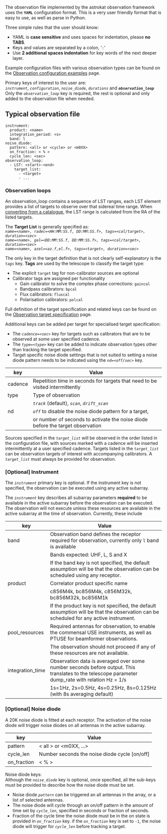 The observation file implemented by the astrokat observation framework uses the **`YAML`** configuration format. This is a very user friendly format that is easy to use, as well as parse in Python.

Three simple rules that the user should know:   
* YAML is **case sensitive** and uses spaces for indentation, please **no TABS**.   
* Keys and values are separated by a colon, '`:`'
* Use **2 additional spaces indentation** for key words of the next deeper layer.

Example configuration files with various observation types can be found on the [Observation configuration examples](https://github.com/rubyvanrooyen/astrokat/wiki/Observation-configuration-examples) page.

Primary keys of interest to the user are:   
_`instrument`_, _`configuration`_, _`noise_diode`_, _`durations`_ and **_`observation_loop`_**   
Only the _`observation_loop`_ key is required, the rest is optional and only added to the observation file when needed.

## Typical observation file
```
instrument:
  product: <name>
  integration_period: <s>
  band: l
noise_diode:
  pattern: <all> or <cycle> or <m0XX>
  on_fraction: < % >
  cycle_len: <sec>
observation_loop:
  - LST: <start>-<end>
    target_list:
      - <target>
      - ...
```


### Observation loops
An observation_loop contains a sequence of LST ranges, each LST element provides a list of targets to observe over that sidereal time range. When [converting from a catalogue](https://github.com/ska-sa/astrokat/wiki/Catalogues-to-observation-files), the LST range is calculated from the RA of the listed targets.

The **Target List** is generally specified as:   
_`name=<name>, radec=<HH:MM:SS.f, DD:MM:SS.f>, tags=<cal/target>, duration=<sec>`_   
_`name=<name>, gal=<DD:MM:SS.f, DD:MM:SS.f>, tags=<cal/target>, duration=<sec>`_   
_`name=<name>, azel=<az.f,el.f>, tags=<target>, duration=<sec>`_   

The only key in the target definition that is not clearly self-explanatory is the _`tags`_ key.
**Tags** are used by the telescope to classify the target type:
* The explicit `target` tag for non-calibrator sources are optional
* Calibrator tags are assigned per functionality
  * Gain calibrator to solve the complex phase corrections: `gaincal`
  * Bandpass calibrators: `bpcal`
  * Flux calibrators: `fluxcal`
  * Polarisation calibrators: `polcal`

Full definition of the target specification and related keys can be found on the [Observation target specification](https://github.com/ska-sa/astrokat/wiki/Observation-target-specification) page.


Additional keys can be added per target for specialised target specification:   
* The _`cadence=<sec>`_ key for targets such as calibrators that are to be observed at some user specified cadence.   
* The _`type=<type>`_ key can be added to indicate observation types other than tracking the target specified.   
* Target specific noise diode settings that is not suited to setting a noise diode pattern needs to be indicated using the _`nd=<off/sec>`_ key.

| key | Value |
| --- | --- |
| cadence | Repetition time in seconds for targets that need to be visited intermittently |
| type | Type of observation |
|     | _`track`_ (default), _`scan`_, _`drift_scan`_ |
| nd  | _`off`_ to disable the noise diode pattern for a target,  |
|     | or number of seconds to activate the noise diode before the target observation |

Sources specified in the _`target_list`_ will be observed in the order listed in the configuration file, with sources marked with a cadence will be inserted intermittently at a user specified cadence.
Targets listed in the _`target_list`_ can be observation targets of interest with accompanying calibrators.
A _`target_list`_ must always be provided for observation.


### [Optional] Instrument
The _`instrument`_ primary key is optional. If the instrument key is not specified, the observation can be executed using any active subarray.

The _`instrument`_ key describes all subarray parameters **required** to be available in the active subarray before the observation can be executed. The observation will not execute unless these resources are available in the active subarray at the time of observation. Currently, these include

| key | Value |
| --- | --- |
| band | Observation band defines the receptor required for observation, currently only `l` band is available |
|     | Bands expected: UHF, L, S and X |
|     | If the band key is not specified, the default assumption will be that the observation can be scheduled using any receptor.|
| product | Correlator product specific name |
|     | c856M4k, bc856M4k, c856M32k, bc856M32k, bc856M1k |
|     | If the product key is not specified, the default assumption will be that the observation can be scheduled for any active instrument. |
| pool_resources | Required antennas for observation, to enable the commensal USE instruments, as well as PTUSE for beamformer observations. |
|     | The observation should not proceed if any of these resources are not available. |
| integration_time | Observation data is averaged over some number seconds before output. This translates to the telescope parameter dump_rate with relation Hz = 1/s |
|     | 1s=1Hz, 2s=0.5Hz, 4s=0.25Hz, 8s=0.125Hz (with 8s averaging default) |


### [Optional] Noise diode
A 20K noise diode is fitted at each receptor. The activation of the noise diode will trigger noise diodes on all antennas in the active subarray.

| key | Value |
| --- | --- |
| pattern | < all > or <m0XX, ...> |
| cycle_len | Number seconds the noise diode cycle [on/off] |
| on_fraction | < % > |

Noise diode keys:   
Although the _`noise_diode`_ key is optional, once specified, all the sub-keys must be provided to describe how the noise diode must be set.
* Noise diode _`pattern`_ can be triggered an all antennas in the array, or a list of selected antennas.
* The noise diode will cycle through an on/off pattern in the amount of time set by _`cycle_len`_, specified in seconds or fraction of seconds.
* Fraction of the cycle time the noise diode must be in the on state is provided in _`on_fraction`_ key. if the _`on_fraction`_ key is set to `-1`, the noise diode will trigger for _`cycle_len`_ before tracking a target.


